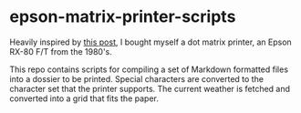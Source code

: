 # epson-matrix-printer-scripts
Heavily inspired by [this post](https://aschmelyun.com/blog/getting-my-daily-news-from-a-dot-matrix-printer/), I bought myself a dot matrix printer, an Epson RX-80 F/T from the 1980's.

This repo contains scripts for compiling a set of Markdown formatted files into a dossier to be printed. Special characters are converted to the character set that the printer supports. The current weather is fetched and converted into a grid that fits the paper.
